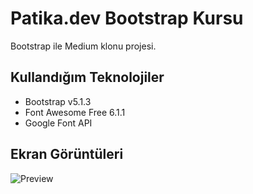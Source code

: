 # Patika.dev Bootstrap Kursu

Bootstrap ile Medium klonu projesi.

## Kullandığım Teknolojiler
- Bootstrap v5.1.3
- Font Awesome Free 6.1.1 
- Google Font API

## Ekran Görüntüleri
![Preview](https://i.imgur.com/c3b7pVR.jpeg)